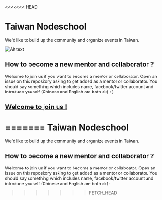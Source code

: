 <<<<<<< HEAD
# Taiwan Nodeschool
We'd like to build up the community and organize events in Taiwan.

![Alt text](http://i.imgur.com/1rp24Um.jpg)

## How to become a new mentor and collaborator ?
Welcome to join us if you want to become a mentor or collaborator. Open an issue on this repository asking to get added as a mentor or collaborator. You should say something which includes name, facebook/twitter account and introduce youself (Chinese and English are both ok) : )

## [Welcome to join us !](https://github.com/nodeschool/taiwan/issues)
=======
Taiwan Nodeschool
===

We'd like to build up the community and organize events in Taiwan.


How to become a new mentor and collaborator ?
-

Welcome to join us if you want to become a mentor or collaboator. Open an issue on this repository asking to get added as  a mentor or collaborator. You should say something which includes name, facebook/twitter account and introduce youself (Chinese and English are both ok):

>>>>>>> FETCH_HEAD

